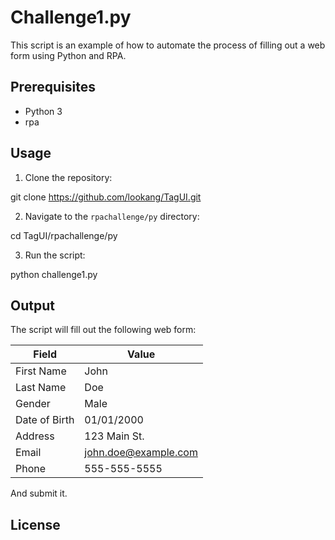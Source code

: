 # Challenge1.py

This script is an example of how to automate the process of filling out a web form using Python and RPA.

## Prerequisites

- Python 3
- rpa

## Usage

1. Clone the repository:


git clone https://github.com/lookang/TagUI.git


2. Navigate to the `rpachallenge/py` directory:


cd TagUI/rpachallenge/py


3. Run the script:


python challenge1.py


## Output

The script will fill out the following web form:

| **Field** | **Value** |
|-----------|-----------|
| First Name | John      |
| Last Name  | Doe       |
| Gender    | Male      |
| Date of Birth | 01/01/2000 |
| Address | 123 Main St. |
| Email | john.doe@example.com |
| Phone | 555-555-5555 |

And submit it.

## License
